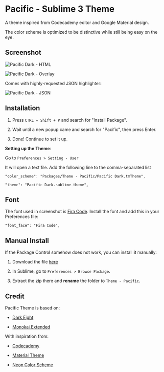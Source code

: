 Pacific - Sublime 3 Theme
========

A theme inspired from Codecademy editor and Google Material design.

The color scheme is optimized to be distinctive while still being easy on the eye.

Screenshot
------------------

![Pacific Dark - HTML](http://cdn.setyono.net/pacific/dark-index.jpg)

![Pacific Dark - Overlay](http://cdn.setyono.net/pacific/dark-overlay.jpg)

Comes with highly-requested JSON highlighter:

![Pacific Dark - JSON](http://cdn.setyono.net/pacific/dark-json.jpg)

Installation
-------------------

1. Press `CTRL + Shift + P` and search for "Install Package".

2. Wait until a new popup came and search for "Pacific", then press Enter.

3. Done! Continue to set it up.

**Setting up the Theme**:

Go to `Preferences > Setting - User`

It will open a text file. Add the following line to the comma-separated list

    "color_scheme": "Packages/Theme - Pacific/Pacific Dark.tmTheme",

    "theme": "Pacific Dark.sublime-theme",

Font
---------------

The font used in screenshot is [Fira Code](https://github.com/tonsky/FiraCode). Install the font and add this in your Preferences file:

    "font_face": "Fira Code",

Manual Install
----------------

If the Package Control somehow does not work, you can install it manually:

1. Download the file [here](https://github.com/hrsetyono/theme_pacific/releases)

2. In Sublime, go to `Preferences > Browse Package`.

3. Extract the zip there and **rename** the folder to `Theme - Pacific`.

Credit
-------------------

Pacific Theme is based on:

- [Dark Eight](https://github.com/ShawnMcCool/theme-dark-eight)

- [Monokai Extended](https://github.com/jonschlinkert/sublime-monokai-extended)

With inspiration from:

- [Codecademy](http://codecademy.com/)

- [Material Theme](https://github.com/equinusocio/material-theme)

- [Neon Color Scheme](https://github.com/MattDMo/Neon-color-scheme)